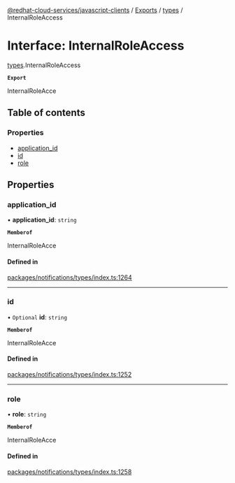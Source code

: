 [@redhat-cloud-services/javascript-clients](../README.md) / [Exports](../modules.md) / [types](../modules/types.md) / InternalRoleAccess

# Interface: InternalRoleAccess

[types](../modules/types.md).InternalRoleAccess

**`Export`**

InternalRoleAcce

## Table of contents

### Properties

- [application\_id](types.InternalRoleAccess.md#application_id)
- [id](types.InternalRoleAccess.md#id)
- [role](types.InternalRoleAccess.md#role)

## Properties

### application\_id

• **application\_id**: `string`

**`Memberof`**

InternalRoleAcce

#### Defined in

[packages/notifications/types/index.ts:1264](https://github.com/RedHatInsights/javascript-clients/blob/main/packages/notifications/types/index.ts#L1264)

___

### id

• `Optional` **id**: `string`

**`Memberof`**

InternalRoleAcce

#### Defined in

[packages/notifications/types/index.ts:1252](https://github.com/RedHatInsights/javascript-clients/blob/main/packages/notifications/types/index.ts#L1252)

___

### role

• **role**: `string`

**`Memberof`**

InternalRoleAcce

#### Defined in

[packages/notifications/types/index.ts:1258](https://github.com/RedHatInsights/javascript-clients/blob/main/packages/notifications/types/index.ts#L1258)
